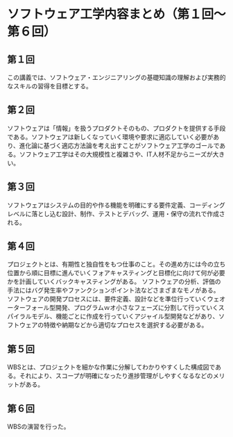 # ソフトウェア工学内容まとめ（第１回～第６回）
## 第１回
この講義では、ソフトウェア・エンジニアリングの基礎知識の理解および実務的なスキルの習得を目標とする。

## 第２回
ソフトウェアは「情報」を扱うプロダクトそのもの、プロダクトを提供する手段である。ソフトウェアは新しくなっていく環境や要求に適応していく必要があり、進化論に基づく適応方法論を考え出すことがソフトウェア工学のゴールである。ソフトウェア工学はその大規模性と複雑さや、IT人材不足からニーズが大きい。

## 第３回
ソフトウェアはシステムの目的や作る機能を明確にする要件定義、コーディングレベルに落とし込む設計、制作、テストとデバッグ、運用・保守の流れで作成される。

## 第４回
プロジェクトとは、有期性と独自性をもつ仕事のこと。その進め方には今の立ち位置から順に目標に進んでいくフォアキャスティングと目標化に向けて何が必要かを計画していくバックキャスティングがある。
ソフトウェアの分析、評価の手法にはバグ発生率やファンクションポイント法などさまざまなモノがある。
ソフトウェアの開発プロセスには、要件定義、設計などを準位行っていくウェオーターフォール型開発、プログラムｗオ小さなフェーズに分割して行っていくスパイラルモデル、機能ごとに作成を行っていくアジャイル型開発などがあり、ソフトウェアの特徴や納期などから適切なプロセスを選択する必要がある。

## 第５回
WBSとは、プロジェクトを細かな作業に分解してわかりやすくした構成図である。それにより、スコープが明確になったり進捗管理がしやすくなるなどのメリットがある。

## 第６回
WBSの演習を行った。


